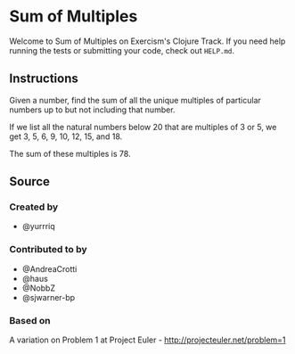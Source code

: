 # Sum of Multiples

Welcome to Sum of Multiples on Exercism's Clojure Track.
If you need help running the tests or submitting your code, check out `HELP.md`.

## Instructions

Given a number, find the sum of all the unique multiples of particular numbers up to
but not including that number.

If we list all the natural numbers below 20 that are multiples of 3 or 5,
we get 3, 5, 6, 9, 10, 12, 15, and 18.

The sum of these multiples is 78.

## Source

### Created by

- @yurrriq

### Contributed to by

- @AndreaCrotti
- @haus
- @NobbZ
- @sjwarner-bp

### Based on

A variation on Problem 1 at Project Euler - http://projecteuler.net/problem=1